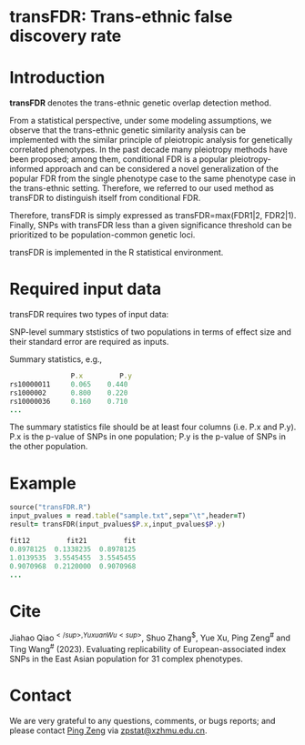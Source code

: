 # transFDR: Trans-ethnic false discovery rate
# Introduction
**transFDR** denotes the trans-ethnic genetic overlap detection method.

From a statistical perspective, under some modeling assumptions, we observe that the trans-ethnic genetic similarity analysis can be implemented with the similar principle of pleiotropic analysis for genetically correlated phenotypes. In the past decade many pleiotropy methods have been proposed; among them, conditional FDR is a popular pleiotropy-informed approach and can be considered a novel generalization of the popular FDR from the single phenotype case to the same phenotype case in the trans-ethnic setting. Therefore, we referred to our used method as transFDR to distinguish itself from conditional FDR.

Therefore, transFDR is simply expressed as transFDR=max(FDR1|2, FDR2|1). Finally, SNPs with transFDR less than a given significance threshold can be prioritized to be population-common genetic loci.

transFDR is implemented in the R statistical environment.
# Required input data
transFDR requires two types of input data:

SNP-level summary ststistics of two populations in terms of effect size and their standard error are required as inputs.

Summary statistics, e.g.,
```ruby
               P.x         P.y
rs10000011     0.065    0.440
rs1000002      0.800    0.220
rs10000036     0.160    0.710
...

```
The summary statistics file should be at least four columns (i.e. P.x and P.y). P.x is the p-value of SNPs in one population; P.y is the p-value of SNPs in the other population.

# Example
```ruby
source("transFDR.R")
input_pvalues = read.table("sample.txt",sep="\t",header=T)
result= transFDR(input_pvalues$P.x,input_pvalues$P.y)

fit12         fit21         fit
0.8978125  0.1338235  0.8978125
1.0139535  3.5545455  3.5545455
0.9070968  0.2120000  0.9070968
...

```
# Cite
Jiahao Qiao<sup>$</sup>, Yuxuan Wu<sup>$</sup>, Shuo Zhang<sup>$</sup>, Yue Xu, Ping Zeng<sup>#</sup> and Ting Wang<sup>#</sup> (2023). Evaluating replicability of European-associated index SNPs in the East Asian population for 31 complex phenotypes.

# Contact
We are very grateful to any questions, comments, or bugs reports; and please contact [Ping Zeng](https://github.com/biostatpzeng) via zpstat@xzhmu.edu.cn.
